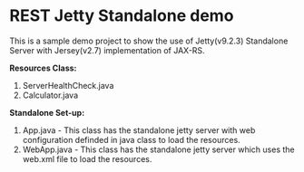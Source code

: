 # REST Jetty Standalone demo

This is a sample demo project to show the use of Jetty(v9.2.3) Standalone Server with Jersey(v2.7) implementation of JAX-RS.

**Resources Class:**

1. ServerHealthCheck.java
2. Calculator.java

**Standalone Set-up:**

1. App.java - This class has the standalone jetty server with web configuration definded in java class to load the resources.
2. WebApp.java - This class has the standalone jetty server which uses the web.xml file to load the resources.
